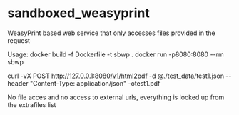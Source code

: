 # sandboxed_weasyprint
WeasyPrint based web service that only accesses files provided in the request

Usage:
docker build -f Dockerfile -t sbwp .
docker run -p8080:8080 --rm sbwp

curl -vX POST http://127.0.0.1:8080/v1/html2pdf -d @./test_data/test1.json --header "Content-Type: application/json" -otest1.pdf

No file acces and no access to external urls, everything is looked up from the extrafiles list
